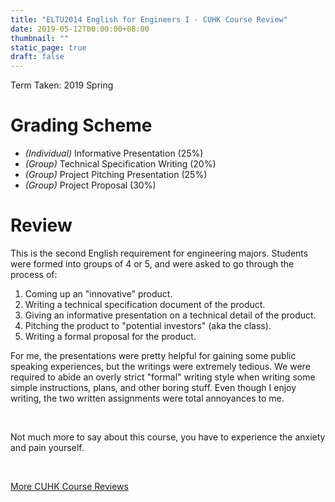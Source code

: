 ```yaml
---
title: "ELTU2014 English for Engineers I - CUHK Course Review"
date: 2019-05-12T00:00:00+08:00
thumbnail: ""
static_page: true
draft: false
---
```


Term Taken: 2019 Spring

# Grading Scheme
* *(Individual)* Informative Presentation (25%)
* *(Group)* Technical Specification Writing (20%)
* *(Group)* Project Pitching Presentation (25%)
* *(Group)* Project Proposal (30%)

# Review
This is the second English requirement for engineering majors. Students were formed into groups of 4 or 5, and were asked to go through the process of:

1. Coming up an "innovative" product.
2. Writing a technical specification document of the product.
3. Giving an informative presentation on a technical detail of the product.
4. Pitching the product to "potential investors" (aka the class).
5. Writing a formal proposal for the product.

For me, the presentations were pretty helpful for gaining some public speaking experiences, but the writings were extremely tedious. We were required to abide an overly strict "formal" writing style when writing some simple instructions, plans, and other boring stuff. Even though I enjoy writing, the two written assignments were total annoyances to me.

<br />

Not much more to say about this course, you have to experience the anxiety and pain yourself.

<br />

[More CUHK Course Reviews](/course-review)